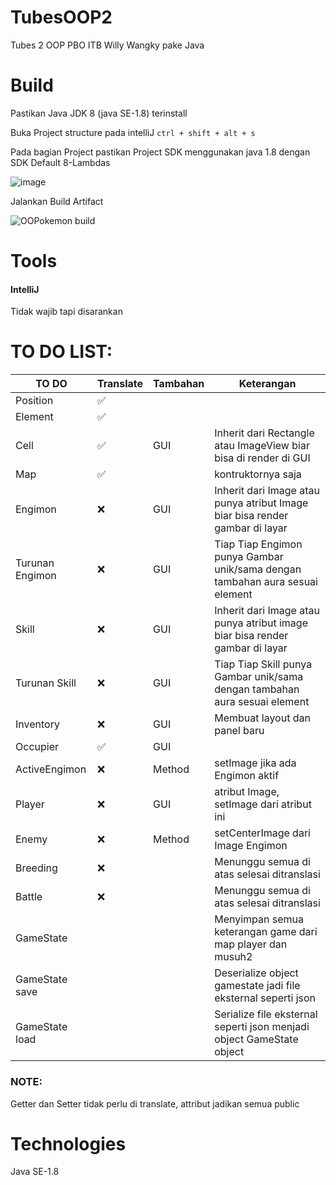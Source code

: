 # TubesOOP2
Tubes 2 OOP PBO ITB Willy Wangky pake Java

# Build
Pastikan Java JDK 8 (java SE-1.8) terinstall

Buka Project structure pada intelliJ `ctrl + shift + alt + s` 

Pada bagian Project pastikan Project SDK menggunakan java 1.8 dengan SDK Default 8-Lambdas

![image](https://user-images.githubusercontent.com/68516528/114082730-49982e00-98d8-11eb-9394-41c6544e5c41.png)

Jalankan Build Artifact

![OOPokemon build](https://user-images.githubusercontent.com/68516528/114084156-0ccd3680-98da-11eb-995e-8352c47b6556.gif)

# Tools
#### IntelliJ 
Tidak wajib tapi disarankan

# TO DO LIST:

|   TO DO            | Translate   |   Tambahan         |   Keterangan                                    |
|---                 |---          |---                 |---                                              |
|   Position         | ✅         |                    |                                                 |
|   Element          | ✅         |                    |                                                 |
|   Cell             | ✅         |   GUI              | Inherit dari Rectangle atau ImageView biar bisa di render di GUI   |
|   Map              | ✅         |                    | kontruktornya saja                                  |
|   Engimon          | ❌         |   GUI              | Inherit dari Image atau punya atribut Image biar bisa render gambar di layar  |
|   Turunan Engimon  | ❌         |   GUI              | Tiap Tiap Engimon punya Gambar unik/sama dengan tambahan aura sesuai element     |
|   Skill            | ❌         |   GUI              | Inherit dari Image atau punya atribut image biar bisa render gambar di layar  |
|   Turunan Skill    | ❌         |   GUI              | Tiap Tiap Skill punya Gambar unik/sama dengan tambahan aura sesuai element    |
|   Inventory        | ❌         |   GUI              | Membuat layout dan panel baru   |
|   Occupier         | ✅         |   GUI              |                                                  |
|   ActiveEngimon    | ❌         |   Method           | setImage jika ada Engimon aktif   |
|   Player           | ❌         |   GUI              | atribut Image, setImage dari atribut ini   |
|   Enemy            | ❌         |   Method           | setCenterImage dari Image Engimon      |
|   Breeding         | ❌         |                    | Menunggu semua di atas selesai ditranslasi      |
|   Battle           | ❌         |                    | Menunggu semua di atas selesai ditranslasi      |
|   GameState        |             |                    | Menyimpan semua keterangan game dari map player dan musuh2 |
|   GameState save   |             |                    | Deserialize object gamestate jadi file eksternal seperti json |
|   GameState load   |             |                    | Serialize file eksternal seperti json menjadi object GameState object|   


### NOTE: 

Getter dan Setter tidak perlu di translate, attribut jadikan semua public

# Technologies
Java SE-1.8
